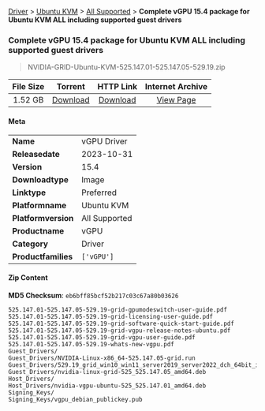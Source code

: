 
[Driver](/README.md)  >  [Ubuntu KVM](/index/Driver/Ubuntu_KVM.md)  >  [All Supported](/index/Driver/Ubuntu_KVM/All_Supported.md)  >  **Complete vGPU 15.4 package for Ubuntu KVM ALL including supported guest drivers**


###    Complete vGPU 15.4 package for Ubuntu KVM ALL including supported guest drivers

> NVIDIA-GRID-Ubuntu-KVM-525.147.01-525.147.05-529.19.zip   


| **File Size** | **Torrent**  | **HTTP Link** | **Internet Archive** |
|:-------------:|:------------:|:-------------:|:--------------------:|
| 1.52 GB |  [Download](https://archive.org/download/nvgpu_NVIDIA-GRID-Ubuntu-KVM-525.147.01-525.147.05-529.19.zip/nvgpu_NVIDIA-GRID-Ubuntu-KVM-525.147.01-525.147.05-529.19.zip_archive.torrent)       | [Download](https://archive.org/compress/nvgpu_NVIDIA-GRID-Ubuntu-KVM-525.147.01-525.147.05-529.19.zip) | [View Page](https://archive.org/details/nvgpu_NVIDIA-GRID-Ubuntu-KVM-525.147.01-525.147.05-529.19.zip)       |

#### Meta

<table>
<tr><td><strong>Name</strong></td><td>vGPU Driver</td></tr>
<tr><td><strong>Releasedate</strong></td><td>2023-10-31</td></tr>
<tr><td><strong>Version</strong></td><td>15.4</td></tr>
<tr><td><strong>Downloadtype</strong></td><td>Image</td></tr>
<tr><td><strong>Linktype</strong></td><td>Preferred</td></tr>
<tr><td><strong>Platformname</strong></td><td>Ubuntu KVM</td></tr>
<tr><td><strong>Platformversion</strong></td><td>All Supported</td></tr>
<tr><td><strong>Productname</strong></td><td>vGPU</td></tr>
<tr><td><strong>Category</strong></td><td>Driver</td></tr>
<tr><td><strong>Productfamilies</strong></td><td><code>['vGPU']</code></td></tr>
</table>

#### Zip Content

**MD5 Checksum**: `eb6bff85bcf52b217c03c67a80b03626`

```text
525.147.01-525.147.05-529.19-grid-gpumodeswitch-user-guide.pdf
525.147.01-525.147.05-529.19-grid-licensing-user-guide.pdf
525.147.01-525.147.05-529.19-grid-software-quick-start-guide.pdf
525.147.01-525.147.05-529.19-grid-vgpu-release-notes-ubuntu.pdf
525.147.01-525.147.05-529.19-grid-vgpu-user-guide.pdf
525.147.01-525.147.05-529.19-whats-new-vgpu.pdf
Guest_Drivers/
Guest_Drivers/NVIDIA-Linux-x86_64-525.147.05-grid.run
Guest_Drivers/529.19_grid_win10_win11_server2019_server2022_dch_64bit_international.exe
Guest_Drivers/nvidia-linux-grid-525_525.147.05_amd64.deb
Host_Drivers/
Host_Drivers/nvidia-vgpu-ubuntu-525_525.147.01_amd64.deb
Signing_Keys/
Signing_Keys/vgpu_debian_publickey.pub
```